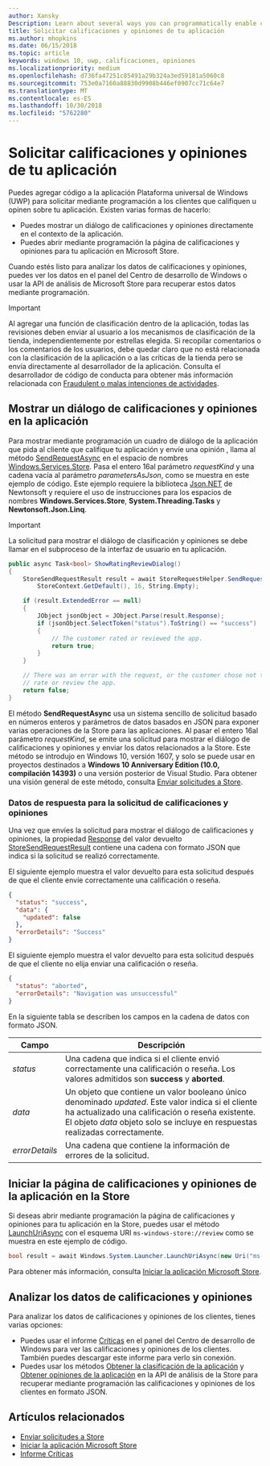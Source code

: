 ```yaml
---
author: Xansky
Description: Learn about several ways you can programmatically enable customers to rate and review your app.
title: Solicitar calificaciones y opiniones de tu aplicación
ms.author: mhopkins
ms.date: 06/15/2018
ms.topic: article
keywords: windows 10, uwp, calificaciones, opiniones
ms.localizationpriority: medium
ms.openlocfilehash: d736fa47251c85491a29b324a3ed59181a5060c8
ms.sourcegitcommit: 753e0a7160a88830d9908b446ef0907cc71c64e7
ms.translationtype: MT
ms.contentlocale: es-ES
ms.lasthandoff: 10/30/2018
ms.locfileid: "5762280"
---
```

# <a name="request-ratings-and-reviews-for-your-app"></a>Solicitar calificaciones y opiniones de tu aplicación

Puedes agregar código a la aplicación Plataforma universal de Windows (UWP) para solicitar mediante programación a los clientes que califiquen u opinen sobre tu aplicación. Existen varias formas de hacerlo:
* Puedes mostrar un diálogo de calificaciones y opiniones directamente en el contexto de la aplicación.
* Puedes abrir mediante programación la página de calificaciones y opiniones para tu aplicación en Microsoft Store.

Cuando estés listo para analizar los datos de calificaciones y opiniones, puedes ver los datos en el panel del Centro de desarrollo de Windows o usar la API de análisis de Microsoft Store para recuperar estos datos mediante programación.

> [!IMPORTANT]
> Al agregar una función de clasificación dentro de la aplicación, todas las revisiones deben enviar al usuario a los mecanismos de clasificación de la tienda, independientemente por estrellas elegida. Si recopilar comentarios o los comentarios de los usuarios, debe quedar claro que no está relacionada con la clasificación de la aplicación o a las críticas de la tienda pero se envía directamente al desarrollador de la aplicación. Consulta el desarrollador de código de conducta para obtener más información relacionada con [Fraudulent o malas intenciones de actividades](https://docs.microsoft.com/legal/windows/agreements/store-developer-code-of-conduct#3-fraudulent-or-dishonest-activities).

## <a name="show-a-rating-and-review-dialog-in-your-app"></a>Mostrar un diálogo de calificaciones y opiniones en la aplicación

Para mostrar mediante programación un cuadro de diálogo de la aplicación que pida al cliente que califique tu aplicación y envíe una opinión , llama al método [SendRequestAsync](https://docs.microsoft.com/uwp/api/windows.services.store.storerequesthelper.sendrequestasync) en el espacio de nombres [Windows.Services.Store](https://docs.microsoft.com/uwp/api/windows.services.store). Pasa el entero 16al parámetro *requestKind* y una cadena vacía al parámetro *parametersAsJson*, como se muestra en este ejemplo de código. Este ejemplo requiere la biblioteca [Json.NET](http://www.newtonsoft.com/json) de Newtonsoft y requiere el uso de instrucciones para los espacios de nombres **Windows.Services.Store**, **System.Threading.Tasks** y **Newtonsoft.Json.Linq**.

> [!IMPORTANT]
> La solicitud para mostrar el diálogo de clasificación y opiniones se debe llamar en el subproceso de la interfaz de usuario en tu aplicación.

```csharp
public async Task<bool> ShowRatingReviewDialog()
{
    StoreSendRequestResult result = await StoreRequestHelper.SendRequestAsync(
        StoreContext.GetDefault(), 16, String.Empty);

    if (result.ExtendedError == null)
    {
        JObject jsonObject = JObject.Parse(result.Response);
        if (jsonObject.SelectToken("status").ToString() == "success")
        {
            // The customer rated or reviewed the app.
            return true;
        }
    }

    // There was an error with the request, or the customer chose not to
    // rate or review the app.
    return false;
}
```

El método **SendRequestAsync** usa un sistema sencillo de solicitud basado en números enteros y parámetros de datos basados en JSON para exponer varias operaciones de la Store para las aplicaciones. Al pasar el entero 16al parámetro *requestKind*, se emite una solicitud para mostrar el diálogo de calificaciones y opiniones y enviar los datos relacionados a la Store. Este método se introdujo en Windows 10, versión 1607, y solo se puede usar en proyectos destinados a **Windows 10 Anniversary Edition (10.0, compilación 14393)** o una versión posterior de Visual Studio. Para obtener una visión general de este método, consulta [Enviar solicitudes a Store](send-requests-to-the-store.md).

### <a name="response-data-for-the-rating-and-review-request"></a>Datos de respuesta para la solicitud de calificaciones y opiniones

Una vez que envíes la solicitud para mostrar el diálogo de calificaciones y opiniones, la propiedad [Response](https://docs.microsoft.com/uwp/api/windows.services.store.storesendrequestresult.Response) del valor devuelto [StoreSendRequestResult](https://docs.microsoft.com/uwp/api/windows.services.store.storesendrequestresult) contiene una cadena con formato JSON que indica si la solicitud se realizó correctamente.

El siguiente ejemplo muestra el valor devuelto para esta solicitud después de que el cliente envíe correctamente una calificación o reseña.

```json
{ 
  "status": "success", 
  "data": {
    "updated": false
  },
  "errorDetails": "Success"
}
```

El siguiente ejemplo muestra el valor devuelto para esta solicitud después de que el cliente no elija enviar una calificación o reseña.

```json
{ 
  "status": "aborted", 
  "errorDetails": "Navigation was unsuccessful"
}
```

En la siguiente tabla se describen los campos en la cadena de datos con formato JSON.

|  Campo  |  Descripción  |
|----------------------|---------------|
|  *status*                   |  Una cadena que indica si el cliente envió correctamente una calificación o reseña. Los valores admitidos son **success** y **aborted**.   |
|  *data*                   |  Un objeto que contiene un valor booleano único denominado *updated*. Este valor indica si el cliente ha actualizado una calificación o reseña existente. El objeto *data* objeto solo se incluye en respuestas realizadas correctamente.   |
|  *errorDetails*                   |  Una cadena que contiene la información de errores de la solicitud. |

## <a name="launch-the-rating-and-review-page-for-your-app-in-the-store"></a>Iniciar la página de calificaciones y opiniones de la aplicación en la Store

Si deseas abrir mediante programación la página de calificaciones y opiniones para tu aplicación en la Store, puedes usar el método [LaunchUriAsync](https://docs.microsoft.com/uwp/api/windows.system.launcher.launchuriasync) con el esquema URI ```ms-windows-store://review``` como se muestra en este ejemplo de código.

```csharp
bool result = await Windows.System.Launcher.LaunchUriAsync(new Uri("ms-windows-store://review/?ProductId=9WZDNCRFHVJL"));
```

Para obtener más información, consulta [Iniciar la aplicación Microsoft Store](../launch-resume/launch-store-app.md).

## <a name="analyze-your-ratings-and-reviews-data"></a>Analizar los datos de calificaciones y opiniones

Para analizar los datos de calificaciones y opiniones de los clientes, tienes varias opciones:
* Puedes usar el informe [Críticas](../publish/reviews-report.md) en el panel del Centro de desarrollo de Windows para ver las calificaciones y opiniones de los clientes. También puedes descargar este informe para verlo sin conexión.
* Puedes usar los métodos [Obtener la clasificación de la aplicación](get-app-ratings.md) y [Obtener opiniones de la aplicación](get-app-reviews.md) en la API de análisis de la Store para recuperar mediante programación las calificaciones y opiniones de los clientes en formato JSON.

## <a name="related-topics"></a>Artículos relacionados

* [Enviar solicitudes a Store](send-requests-to-the-store.md)
* [Iniciar la aplicación Microsoft Store](../launch-resume/launch-store-app.md)
* [Informe Críticas](../publish/reviews-report.md)
